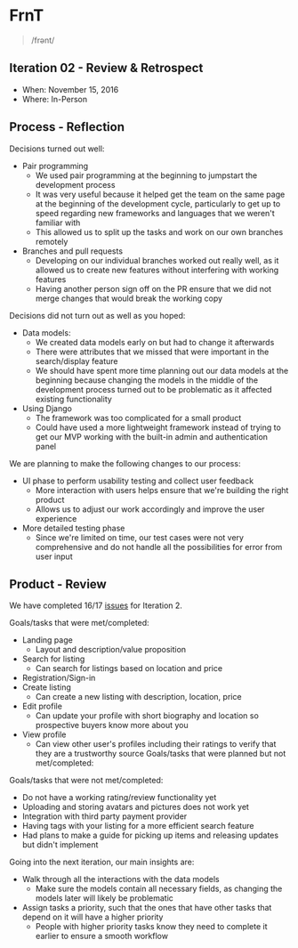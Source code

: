 # FrnT
> /frənt/

## Iteration 02 - Review & Retrospect

* When: November 15, 2016
* Where: In-Person

## Process - Reflection


Decisions turned out well:

* Pair programming
    * We used pair programming at the beginning to jumpstart the development process 
    * It was very useful because it helped get the team on the same page at the beginning of the development cycle, particularly to get up to speed regarding new frameworks and languages that we weren't familiar with
    * This allowed us to split up the tasks and work on our own branches remotely 
* Branches and pull requests 
    * Developing on our individual branches worked out really well, as it allowed us to create new features without interfering with working features 
    * Having another person sign off on the PR ensure that we did not merge changes that would break the working copy

Decisions did not turn out as well as you hoped:

* Data models: 
    * We created data models early on but had to change it afterwards
    * There were attributes that we missed that were important in the search/display feature
    * We should have spent more time planning out our data models at the beginning because changing the models in the middle of the development process turned out to be problematic as it affected existing functionality
* Using Django
    * The framework was too complicated for a small product 
    * Could have used a more lightweight framework instead of trying to get our MVP working with the built-in admin and authentication panel

We are planning to make the following changes to our process:
* UI phase to perform usability testing and collect user feedback 
    * More interaction with users helps ensure that we're building the right product
    * Allows us to adjust our work accordingly and improve the user experience
* More detailed testing phase 
    * Since we're limited on time, our test cases were not very comprehensive and do not handle all the possibilities for error from user input


## Product - Review

We have completed 16/17 [issues](https://github.com/csc301-fall-2016/project-team-01/milestone/2?closed=1) for Iteration 2.


Goals/tasks that were met/completed:
* Landing page
    * Layout and description/value proposition 
* Search for listing
    * Can search for listings based on location and price
* Registration/Sign-in
* Create listing
    * Can create a new listing with description, location, price 
* Edit profile
    * Can update your profile with short biography and location so prospective buyers know more about you
* View profile
    * Can view other user's profiles including their ratings to verify that they are a trustworthy source 
Goals/tasks that were planned but not met/completed:
 
Goals/tasks that were not met/completed:
* Do not have a working rating/review functionality yet 
* Uploading and storing avatars and pictures does not work yet 
* Integration with third party payment provider 
* Having tags with your listing for a more efficient search feature
* Had plans to make a guide for picking up items and releasing updates but didn't implement 

Going into the next iteration, our main insights are:
* Walk through all the interactions with the data models
    * Make sure the models contain all necessary fields, as changing the models later will likely be problematic 
* Assign tasks a priority, such that the ones that have other tasks that depend on it will have a higher priority
    * People with higher priority tasks know they need to complete it earlier to ensure a smooth workflow 
